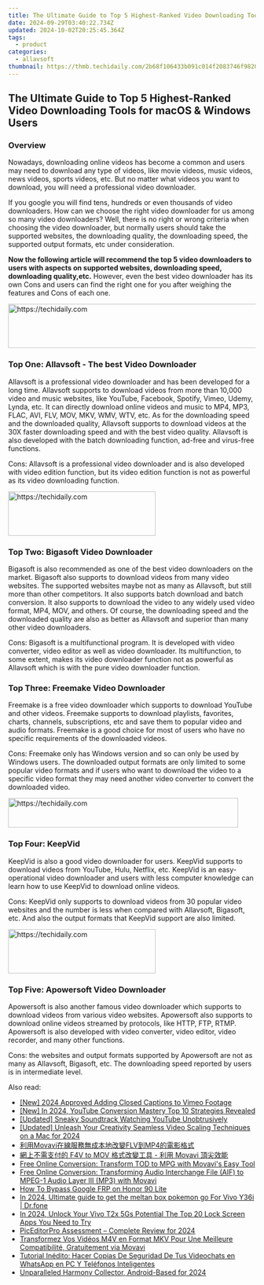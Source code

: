 ```yaml
---
title: The Ultimate Guide to Top 5 Highest-Ranked Video Downloading Tools for macOS & Windows Users
date: 2024-09-29T03:40:22.734Z
updated: 2024-10-02T20:25:45.364Z
tags:
  - product
categories:
  - allavsoft
thumbnail: https://thmb.techidaily.com/2b68f106433b091c014f2083746f9820ace97ab74d68e3b5f340250f5652e1ee.jpg
---
```


## The Ultimate Guide to Top 5 Highest-Ranked Video Downloading Tools for macOS & Windows Users

### Overview

Nowadays, downloading online videos has become a common and users may need to download any type of videos, like movie videos, music videos, news videos, sports videos, etc. But no matter what videos you want to download, you will need a professional video downloader.

If you google you will find tens, hundreds or even thousands of video downloaders. How can we choose the right video downloader for us among so many video downloaders? Well, there is no right or wrong criteria when choosing the video downloader, but normally users should take the supported websites, the downloading quality, the downloading speed, the supported output formats, etc under consideration.

**Now the following article will recommend the top 5 video downloaders to users with aspects on supported websites, downloading speed, downloading quality,etc.** However, even the best video downloader has its own Cons and users can find the right one for you after weighing the features and Cons of each one.

<!-- affiliate ads begin -->
<a href="https://appsumo.8odi.net/c/5597632/2137412/7443" target="_top" id="2137412">
  <img src="//a.impactradius-go.com/display-ad/7443-2137412" border="0" alt="https://techidaily.com" width="728" height="90"/>
</a>
<img height="0" width="0" src="https://appsumo.8odi.net/i/5597632/2137412/7443" style="position:absolute;visibility:hidden;" border="0" />
<!-- affiliate ads end -->

### Top One: Allavsoft - The best Video Downloader

Allavsoft is a professional video downloader and has been developed for a long time. Allavsoft supports to download videos from more than 10,000 video and music websites, like YouTube, Facebook, Spotify, Vimeo, Udemy, Lynda, etc. It can directly download online videos and music to MP4, MP3, FLAC, AVI, FLV, MOV, MKV, WMV, WTV, etc. As for the downloading speed and the downloaded quality, Allavsoft supports to download videos at the 30X faster downloading speed and with the best video quality. Allavsoft is also developed with the batch downloading function, ad-free and virus-free functions.

Cons: Allavsoft is a professional video downloader and is also developed with video edition function, but its video edition function is not as powerful as its video downloading function.

<!-- affiliate ads begin -->
<a href="https://aligracehair.sjv.io/c/5597632/1938716/19272" target="_top" id="1938716">
  <img src="//a.impactradius-go.com/display-ad/19272-1938716" border="0" alt="https://techidaily.com" width="300" height="90"/>
</a>
<img height="0" width="0" src="https://aligracehair.sjv.io/i/5597632/1938716/19272" style="position:absolute;visibility:hidden;" border="0" />
<!-- affiliate ads end -->

### Top Two: Bigasoft Video Downloader

Bigasoft is also recommended as one of the best video downloaders on the market. Bigasoft also supports to download videos from many video websites. The supported websites maybe not as many as Allavsoft, but still more than other competitors. It also supports batch download and batch conversion. It also supports to download the video to any widely used video format, MP4, MOV, and others. Of course, the downloading speed and the downloaded quality are also as better as Allavsoft and superior than many other video downloaders.

Cons: Bigasoft is a multifunctional program. It is developed with video converter, video editor as well as video downloader. Its multifunction, to some extent, makes its video downloader function not as powerful as Allavsoft which is with the pure video downloader function.

### Top Three: Freemake Video Downloader

Freemake is a free video downloader which supports to download YouTube and other videos. Freemake supports to download playlists, favorites, charts, channels, subscriptions, etc and save them to popular video and audio formats. Freemake is a good choice for most of users who have no specific requirements of the downloaded videos.

Cons: Freemake only has Windows version and so can only be used by Windows users. The downloaded output formats are only limited to some popular video formats and if users who want to download the video to a specific video format they may need another video converter to convert the downloaded video.

<!-- affiliate ads begin -->
<a href="https://bluettius.sjv.io/c/5597632/2139110/17108" target="_top" id="2139110">
  <img src="//a.impactradius-go.com/display-ad/17108-2139110" border="0" alt="https://techidaily.com" width="468" height="60"/>
</a>
<img height="0" width="0" src="https://bluettius.sjv.io/i/5597632/2139110/17108" style="position:absolute;visibility:hidden;" border="0" />
<!-- affiliate ads end -->

### Top Four: KeepVid

KeepVid is also a good video downloader for users. KeepVid supports to download videos from YouTube, Hulu, Netflix, etc. KeepVid is an easy-operational video downloader and users with less computer knowledge can learn how to use KeepVid to download online videos.

Cons: KeepVid only supports to download videos from 30 popular video websites and the number is less when compared with Allavsoft, Bigasoft, etc. And also the output formats that KeepVid support are also limited.

<!-- affiliate ads begin -->
<a href="https://laganoo.pxf.io/c/5597632/1521325/16446" target="_top" id="1521325">
  <img src="//a.impactradius-go.com/display-ad/16446-1521325" border="0" alt="https://techidaily.com" width="300" height="90"/>
</a>
<img height="0" width="0" src="https://laganoo.pxf.io/i/5597632/1521325/16446" style="position:absolute;visibility:hidden;" border="0" />
<!-- affiliate ads end -->

### Top Five: Apowersoft Video Downloader

Apowersoft is also another famous video downloader which supports to download videos from various video websites. Apowersoft also supports to download online videos streamed by protocols, like HTTP, FTP, RTMP. Apowersoft is also developed with video converter, video editor, video recorder, and many other functions.

Cons: the websites and output formats supported by Apowersoft are not as many as Allavsoft, Bigasoft, etc. The downloading speed reported by users is in intermediate level.

<ins class="adsbygoogle"
     style="display:block"
     data-ad-format="autorelaxed"
     data-ad-client="ca-pub-7571918770474297"
     data-ad-slot="1223367746"></ins>

<ins class="adsbygoogle"
     style="display:block"
     data-ad-client="ca-pub-7571918770474297"
     data-ad-slot="8358498916"
     data-ad-format="auto"
     data-full-width-responsive="true"></ins>

<span class="atpl-alsoreadstyle">Also read:</span>
<div><ul>
<li><a href="https://vimeo-videos.techidaily.com/new-2024-approved-adding-closed-captions-to-vimeo-footage/"><u>[New] 2024 Approved Adding Closed Captions to Vimeo Footage</u></a></li>
<li><a href="https://fox-links.techidaily.com/new-in-2024-youtube-conversion-mastery-top-10-strategies-revealed/"><u>[New] In 2024, YouTube Conversion Mastery Top 10 Strategies Revealed</u></a></li>
<li><a href="https://youtube-tips.techidaily.com/ed-sneaky-soundtrack-watching-youtube-unobtrusively/"><u>[Updated] Sneaky Soundtrack Watching YouTube Unobtrusively</u></a></li>
<li><a href="https://instagram-clips.techidaily.com/updated-unleash-your-creativity-seamless-video-scaling-techniques-on-a-mac-for-2024/"><u>[Updated] Unleash Your Creativity Seamless Video Scaling Techniques on a Mac for 2024</u></a></li>
<li><a href="https://win-help.techidaily.com/1726227083752-movaviflvmp4/"><u>利用Movavi在線服務無成本地改變FLV到MP4的電影格式</u></a></li>
<li><a href="https://win-help.techidaily.com/f4v-to-mov-movavi/"><u>網上不需支付的 F4V to MOV 格式改變工具 - 利用 Movavi 頂尖效能</u></a></li>
<li><a href="https://win-help.techidaily.com/free-online-conversion-transform-tod-to-mpg-with-movavis-easy-tool/"><u>Free Online Conversion: Transform TOD to MPG with Movavi's Easy Tool</u></a></li>
<li><a href="https://win-help.techidaily.com/free-online-conversion-transforming-audio-interchange-file-aif-to-mpeg-1-audio-layer-iii-mp3-with-movavi/"><u>Free Online Conversion: Transforming Audio Interchange File (AIF) to MPEG-1 Audio Layer III (MP3) with Movavi</u></a></li>
<li><a href="https://phone-solutions.techidaily.com/how-to-bypass-google-frp-on-honor-90-lite-by-drfone-android-unlock-remove-google-frp/"><u>How To Bypass Google FRP on Honor 90 Lite</u></a></li>
<li><a href="https://change-location.techidaily.com/in-2024-ultimate-guide-to-get-the-meltan-box-pokemon-go-for-vivo-y36i-drfone-by-drfone-virtual-android/"><u>In 2024, Ultimate guide to get the meltan box pokemon go For Vivo Y36i | Dr.fone</u></a></li>
<li><a href="https://android-unlock.techidaily.com/in-2024-unlock-your-vivo-t2x-5gs-potential-the-top-20-lock-screen-apps-you-need-to-try-by-drfone-android/"><u>In 2024, Unlock Your Vivo T2x 5Gs Potential The Top 20 Lock Screen Apps You Need to Try</u></a></li>
<li><a href="https://extra-support.techidaily.com/piceditorpro-assessment-complete-review-for-2024/"><u>PicEditorPro Assessment – Complete Review for 2024</u></a></li>
<li><a href="https://win-help.techidaily.com/transformez-vos-videos-m4v-en-format-mkv-pour-une-meilleure-compatibilite-gratuitement-via-movavi/"><u>Transformez Vos Vidéos M4V en Format MKV Pour Une Meilleure Compatibilité, Gratuitement via Movavi</u></a></li>
<li><a href="https://win-help.techidaily.com/tutorial-inedito-hacer-copias-de-seguridad-de-tus-videochats-en-whatsapp-en-pc-y-telefonos-inteligentes/"><u>Tutorial Inédito: Hacer Copias De Seguridad De Tus Videochats en WhatsApp en PC Y Teléfonos Inteligentes</u></a></li>
<li><a href="https://some-guidance.techidaily.com/unparalleled-harmony-collector-android-based-for-2024/"><u>Unparalleled Harmony Collector, Android-Based for 2024</u></a></li>
</ul></div>

